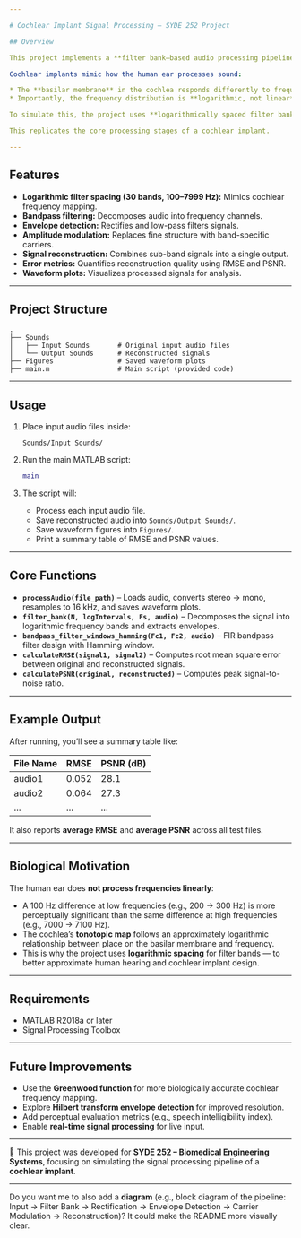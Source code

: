 ```yaml
---

# Cochlear Implant Signal Processing – SYDE 252 Project

## Overview

This project implements a **filter bank–based audio processing pipeline** in MATLAB, inspired by the principles of cochlear implants.

Cochlear implants mimic how the human ear processes sound:

* The **basilar membrane** in the cochlea responds differently to frequencies, where **low frequencies** are sensed near the apex and **high frequencies** near the base.
* Importantly, the frequency distribution is **logarithmic, not linear** — humans perceive pitch changes in a logarithmic scale. For example, the perceptual difference between 200 Hz and 400 Hz (an octave) feels similar to the difference between 2000 Hz and 4000 Hz, even though the absolute frequency gap is much larger.

To simulate this, the project uses **logarithmically spaced filter banks** to decompose speech/audio into sub-bands, extract their envelopes, and reconstruct the sound with carriers at band center frequencies.

This replicates the core processing stages of a cochlear implant.

---
```


## Features

* **Logarithmic filter spacing (30 bands, 100–7999 Hz):** Mimics cochlear frequency mapping.
* **Bandpass filtering:** Decomposes audio into frequency channels.
* **Envelope detection:** Rectifies and low-pass filters signals.
* **Amplitude modulation:** Replaces fine structure with band-specific carriers.
* **Signal reconstruction:** Combines sub-band signals into a single output.
* **Error metrics:** Quantifies reconstruction quality using RMSE and PSNR.
* **Waveform plots:** Visualizes processed signals for analysis.

---

## Project Structure

```
.
├── Sounds
│   ├── Input Sounds       # Original input audio files
│   └── Output Sounds      # Reconstructed signals
├── Figures                # Saved waveform plots
├── main.m                 # Main script (provided code)
```

---

## Usage

1. Place input audio files inside:

   ```
   Sounds/Input Sounds/
   ```

2. Run the main MATLAB script:

   ```matlab
   main
   ```

3. The script will:

   * Process each input audio file.
   * Save reconstructed audio into `Sounds/Output Sounds/`.
   * Save waveform figures into `Figures/`.
   * Print a summary table of RMSE and PSNR values.

---

## Core Functions

* **`processAudio(file_path)`** – Loads audio, converts stereo → mono, resamples to 16 kHz, and saves waveform plots.
* **`filter_bank(N, logIntervals, Fs, audio)`** – Decomposes the signal into logarithmic frequency bands and extracts envelopes.
* **`bandpass_filter_windows_hamming(Fc1, Fc2, audio)`** – FIR bandpass filter design with Hamming window.
* **`calculateRMSE(signal1, signal2)`** – Computes root mean square error between original and reconstructed signals.
* **`calculatePSNR(original, reconstructed)`** – Computes peak signal-to-noise ratio.

---

## Example Output

After running, you’ll see a summary table like:

| File Name | RMSE  | PSNR (dB) |
| --------- | ----- | --------- |
| audio1    | 0.052 | 28.1      |
| audio2    | 0.064 | 27.3      |
| ...       | ...   | ...       |

It also reports **average RMSE** and **average PSNR** across all test files.

---

## Biological Motivation

The human ear does **not process frequencies linearly**:

* A 100 Hz difference at low frequencies (e.g., 200 → 300 Hz) is more perceptually significant than the same difference at high frequencies (e.g., 7000 → 7100 Hz).
* The cochlea’s **tonotopic map** follows an approximately logarithmic relationship between place on the basilar membrane and frequency.
* This is why the project uses **logarithmic spacing** for filter bands — to better approximate human hearing and cochlear implant design.

---

## Requirements

* MATLAB R2018a or later
* Signal Processing Toolbox

---

## Future Improvements

* Use the **Greenwood function** for more biologically accurate cochlear frequency mapping.
* Explore **Hilbert transform envelope detection** for improved resolution.
* Add perceptual evaluation metrics (e.g., speech intelligibility index).
* Enable **real-time signal processing** for live input.

---

📘 This project was developed for **SYDE 252 – Biomedical Engineering Systems**, focusing on simulating the signal processing pipeline of a **cochlear implant**.

---

Do you want me to also add a **diagram** (e.g., block diagram of the pipeline: Input → Filter Bank → Rectification → Envelope Detection → Carrier Modulation → Reconstruction)? It could make the README more visually clear.
